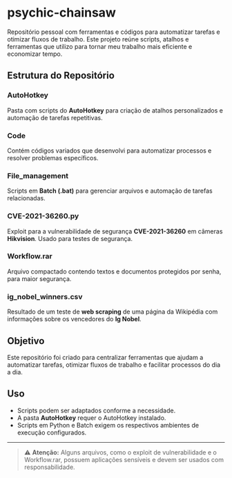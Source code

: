 # psychic-chainsaw

Repositório pessoal com ferramentas e códigos para automatizar tarefas e otimizar fluxos de trabalho. Este projeto reúne scripts, atalhos e ferramentas que utilizo para tornar meu trabalho mais eficiente e economizar tempo.

## Estrutura do Repositório

### **AutoHotkey**
Pasta com scripts do **AutoHotkey** para criação de atalhos personalizados e automação de tarefas repetitivas.

### **Code**
Contém códigos variados que desenvolvi para automatizar processos e resolver problemas específicos.

### **File_management**
Scripts em **Batch (.bat)** para gerenciar arquivos e automação de tarefas relacionadas.

### **CVE-2021-36260.py**
Exploit para a vulnerabilidade de segurança **CVE-2021-36260** em câmeras **Hikvision**. Usado para testes de segurança.

### **Workflow.rar**
Arquivo compactado contendo textos e documentos protegidos por senha, para maior segurança.

### **ig_nobel_winners.csv**
Resultado de um teste de **web scraping** de uma página da Wikipédia com informações sobre os vencedores do **Ig Nobel**.

## Objetivo
Este repositório foi criado para centralizar ferramentas que ajudam a automatizar tarefas, otimizar fluxos de trabalho e facilitar processos do dia a dia.

## Uso
- Scripts podem ser adaptados conforme a necessidade.
- A pasta **AutoHotkey** requer o AutoHotkey instalado.
- Scripts em Python e Batch exigem os respectivos ambientes de execução configurados.

---

> ⚠ **Atenção:** Alguns arquivos, como o exploit de vulnerabilidade e o Workflow.rar, possuem aplicações sensíveis e devem ser usados com responsabilidade.
